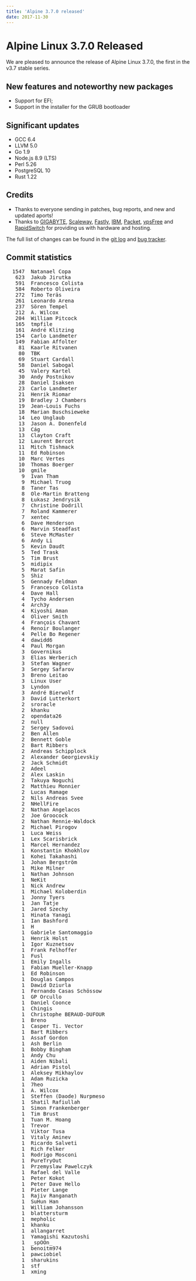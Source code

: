 ```yaml
---
title: 'Alpine 3.7.0 released'
date: 2017-11-30
---
```


Alpine Linux 3.7.0 Released
===========================

We are pleased to announce the release of Alpine Linux 3.7.0, the first in
the v3.7 stable series.

New features and noteworthy new packages
----------------------------------------
* Support for EFI;
* Support in the installer for the GRUB bootloader

Significant updates
-------------------
* GCC 6.4
* LLVM 5.0
* Go 1.9
* Node.js 8.9 (LTS)
* Perl 5.26
* PostgreSQL 10
* Rust 1.22

Credits
-------
- Thanks to everyone sending in patches, bug reports, and new and updated aports!
- Thanks to [GIGABYTE][1], [Scaleway][2], [Fastly][3], [IBM][4], [Packet][5],
  [vpsFree][6] and [RapidSwitch][7] for providing us with hardware and
  hosting.

The full list of changes can be found in the [git log][8] and [bug tracker][9].


[1]: http://b2b.gigabyte.com/
[2]: https://scaleway.com/
[3]: https://www.fastly.com/
[4]: https://ibm.com/
[5]: https://packet.net/
[6]: https://vpsfree.org
[7]: https://www.rapidswitch.com/
[8]: http://git.alpinelinux.org/cgit/aports/log/?h=v3.7.0
[9]: https://bugs.alpinelinux.org/versions/119


Commit statistics
-----------------
<pre>
  1547	Natanael Copa
   623	Jakub Jirutka
   591	Francesco Colista
   584	Roberto Oliveira
   272	Timo Teräs
   261	Leonardo Arena
   237	Sören Tempel
   212	A. Wilcox
   204	William Pitcock
   165	tmpfile
   161	André Klitzing
   154	Carlo Landmeter
   149	Fabian Affolter
    81	Kaarle Ritvanen
    80	TBK
    69	Stuart Cardall
    58	Daniel Sabogal
    45	Valery Kartel
    30	Andy Postnikov
    28	Daniel Isaksen
    23	Carlo Landmeter
    21	Henrik Riomar
    19	Bradley J Chambers
    19	Jean-Louis Fuchs
    18	Marian Buschsieweke
    14	Leo Unglaub
    13	Jason A. Donenfeld
    13	Cág
    13	Clayton Craft
    12	Laurent Bercot
    11	Mitch Tishmack
    11	Ed Robinson
    10	Marc Vertes
    10	Thomas Boerger
    10	gmile
     9	Ivan Tham
     9	Michael Truog
     8	Taner Tas
     8	Ole-Martin Bratteng
     8	Łukasz Jendrysik
     7	Christine Dodrill
     7	Roland Kammerer
     7	xentec
     6	Dave Henderson
     6	Marvin Steadfast
     6	Steve McMaster
     6	Andy Li
     5	Kevin Daudt
     5	Ted Trask
     5	Tim Brust
     5	midipix
     5	Marat Safin
     5	Shiz
     5	Gennady Feldman
     5	Francesco Colista
     4	Dave Hall
     4	Tycho Andersen
     4	Arch3y
     4	Kiyoshi Aman
     4	Oliver Smith
     4	François Chavant
     4	Renoir Boulanger
     4	Pelle Bo Regener
     4	dawidd6
     4	Paul Morgan
     3	Governikus
     3	Elias Werberich
     3	Stefan Wagner
     3	Sergey Safarov
     3	Breno Leitao
     3	Linux User
     3	Lyndon
     3	André Bierwolf
     3	David Lutterkort
     2	sroracle
     2	khanku
     2	opendata26
     2	null
     2	Sergey Sadovoi
     2	Ben Allen
     2	Bennett Goble
     2	Bart Ribbers
     2	Andreas Schipplock
     2	Alexander Georgievskiy
     2	Jack Schmidt
     2	Adeel
     2	Alex Laskin
     2	Takuya Noguchi
     2	Matthieu Monnier
     2	Lucas Ramage
     2	Nils Andreas Svee
     2	NHellFire
     2	Nathan Angelacos
     2	Joe Groocock
     2	Nathan Rennie-Waldock
     2	Michael Pirogov
     1	Luca Weiss
     1	Lex Scarisbrick
     1	Marcel Hernandez
     1	Konstantin Khokhlov
     1	Kohei Takahashi
     1	Johan Bergström
     1	Mike Milner
     1	Nathan Johnson
     1	NeKit
     1	Nick Andrew
     1	Michael Koloberdin
     1	Jonny Tyers
     1	Jan Tatje
     1	Jared Szechy
     1	Hinata Yanagi
     1	Ian Bashford
     1	H
     1	Gabriele Santomaggio
     1	Henrik Holst
     1	Igor Kuznetsov
     1	Frank Felhoffer
     1	Fusl
     1	Emily Ingalls
     1	Fabian Mueller-Knapp
     1	Ed Robinson
     1	Douglas Campos
     1	Dawid Dziurla
     1	Fernando Casas Schössow
     1	GP Orcullo
     1	Daniel Coonce
     1	Chingis
     1	Christophe BERAUD-DUFOUR
     1	Breno
     1	Casper Ti. Vector
     1	Bart Ribbers
     1	Assaf Gordon
     1	Ash Berlin
     1	Bobby Bingham
     1	Andy Chu
     1	Aiden Nibali
     1	Adrian Pistol
     1	Aleksey Mikhaylov
     1	Adam Ruzicka
     1	7heo
     1	A. Wilcox
     1	Steffen (Daode) Nurpmeso
     1	Shatil Rafiullah
     1	Simon Frankenberger
     1	Tim Brust
     1	Tuan M. Hoang
     1	Trevor
     1	Viktor Tusa
     1	Vitaly Aminev
     1	Ricardo Salveti
     1	Rich Felker
     1	Rodrigo Mosconi
     1	PureTryOut
     1	Przemyslaw Pawelczyk
     1	Rafael del Valle
     1	Peter Kokot
     1	Peter Dave Hello
     1	Pieter Lange
     1	Rajiv Ranganath
     1	SuHun Han
     1	William Johansson
     1	blattersturm
     1	mepholic
     1	khanku
     1	allangarret
     1	Yamagishi Kazutoshi
     1	_spOOn_
     1	benoitm974
     1	pawciobiel
     1	sharukins
     1	stf
     1	xming
</pre>
